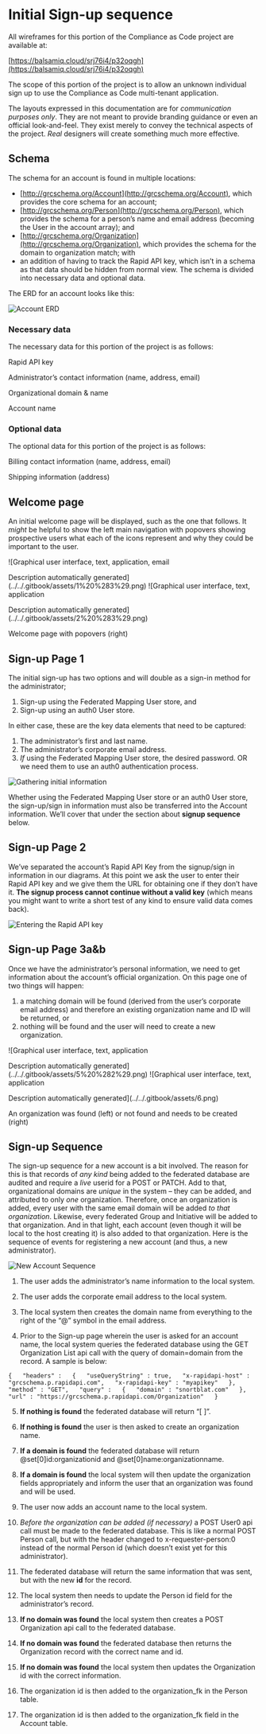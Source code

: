 # Initial Sign-up sequence

All wireframes for this portion of the Compliance as Code project are available at:

[https://balsamiq.cloud/srj76i4/p32oqgh](https://balsamiq.cloud/srj76i4/p32oqgh)

The scope of this portion of the project is to allow an unknown individual sign up to use the Compliance as Code multi-tenant application.

The layouts expressed in this documentation are for _communication purposes only_. They are not meant to provide branding guidance or even an official look-and-feel. They exist merely to convey the technical aspects of the project. _Real_ designers will create something much more effective.

## Schema

The schema for an account is found in multiple locations:

* [http://grcschema.org/Account](http://grcschema.org/Account), which provides the core schema for an account;
* [http://grcschema.org/Person](http://grcschema.org/Person), which provides the schema for a person’s name and email address \(becoming the User in the account array\); and
* [http://grcschema.org/Organization](http://grcschema.org/Organization), which provides the schema for the domain to organization match; with
* an addition of having to track the Rapid API key, which isn’t in a schema as that data should be hidden from normal view. The schema is divided into necessary data and optional data.

The ERD for an account looks like this:

![Account ERD](../../.gitbook/assets/0%20%284%29.png)

### Necessary data

The necessary data for this portion of the project is as follows:

Rapid API key

Administrator’s contact information \(name, address, email\)

Organizational domain & name

Account name

### Optional data

The optional data for this portion of the project is as follows:

Billing contact information \(name, address, email\)

Shipping information \(address\)

## Welcome page

An initial welcome page will be displayed, such as the one that follows. It _might_ be helpful to show the left main navigation with popovers showing prospective users what each of the icons represent and why they could be important to the user.

![Graphical user interface, text, application, email

Description automatically generated](../../.gitbook/assets/1%20%283%29.png) ![Graphical user interface, text, application

Description automatically generated](../../.gitbook/assets/2%20%283%29.png)

Welcome page with popovers \(right\)

## Sign-up Page 1

The initial sign-up has two options and will double as a sign-in method for the administrator;

1. Sign-up using the Federated Mapping User store, and
2. Sign-up using an auth0 User store.

In either case, these are the key data elements that need to be captured:

1. The administrator’s first and last name.
2. The administrator’s corporate email address.
3. _If_ using the Federated Mapping User store, the desired password. OR we need them to use an auth0 authentication process.

![Gathering initial information](../../.gitbook/assets/3%20%283%29.png)

Whether using the Federated Mapping User store or an auth0 User store, the sign-up/sign in information must also be transferred into the Account information. We’ll cover that under the section about **signup sequence** below.

## Sign-up Page 2

We’ve separated the account’s Rapid API Key from the signup/sign in information in our diagrams. At this point we ask the user to enter their Rapid API key and we give them the URL for obtaining one if they don’t have it. **The signup process cannot continue without a valid key** \(which means you might want to write a short test of any kind to ensure valid data comes back\).

![Entering the Rapid API key](../../.gitbook/assets/4%20%283%29.png)

## Sign-up Page 3a&b

Once we have the administrator’s personal information, we need to get information about the account’s official organization. On this page one of two things will happen:

1. a matching domain will be found \(derived from the user’s corporate email address\) and therefore an existing organization name and ID will be returned, or
2. nothing will be found and the user will need to create a new organization.

![Graphical user interface, text, application

Description automatically generated](../../.gitbook/assets/5%20%282%29.png) ![Graphical user interface, text, application

Description automatically generated](../../.gitbook/assets/6.png)

An organization was found \(left\) or not found and needs to be created \(right\)

## Sign-up Sequence

The sign-up sequence for a new account is a bit involved. The reason for this is that records of _any kind_ being added to the federated database are audited and require a _live_ userid for a POST or PATCH. Add to that, organizational domains are _unique_ in the system – they can be added, and attributed to only _one_ organization. Therefore, once an organization is added, every user with the same email domain will be added _to that organization_. Likewise, every federated Group and Initiative will be added to that organization. And in that light, each account \(even though it will be local to the host creating it\) is also added to that organization. Here is the sequence of events for registering a new account \(and thus, a new administrator\).

![New Account Sequence](../../.gitbook/assets/7.png)

1. The user adds the administrator’s name information to the local system.

2. The user adds the corporate email address to the local system.

3. The local system then creates the domain name from everything to the right of the “@” symbol in the email address.

4. Prior to the Sign-up page wherein the user is asked for an account name, the local system queries the federated database using the GET Organization List api call with the query of domain=domain from the record. A sample is below:

`{  
 "headers" :  
 {  
 "useQueryString" : true,  
 "x-rapidapi-host" : "grcschema.p.rapidapi.com",  
 "x-rapidapi-key" : "myapikey"  
 },  
 "method" : "GET",  
 "query" :  
 {  
 "domain" : "snortblat.com"  
 },  
"url" : "https://grcschema.p.rapidapi.com/Organization"  
}`

5. **If nothing is found** the federated database will return “\[ \]”.

6. **If nothing is found** the user is then asked to create an organization name.

7. **If a domain is found** the federated database will return @set\[0\]id:organizationid and @set\[0\]name:organizationname.

8. **If a domain is found** the local system will then update the organization fields appropriately and inform the user that an organization was found and will be used.

9. The user now adds an account name to the local system.

10. _Before the organization can be added \(if necessary\)_ a POST User0 api call must be made to the federated database. This is like a normal POST Person call, but with the header changed to x-requester-person:0 instead of the normal Person id \(which doesn’t exist yet for this administrator\).

11. The federated database will return the same information that was sent, but with the new **id** for the record.

12. The local system then needs to update the Person id field for the administrator’s record.

13. **If no domain was found** the local system then creates a POST Organization api call to the federated database.

14. **If no domain was found** the federated database then returns the Organization record with the correct name and id.

15. **If no domain was found** the local system then updates the Organization id with the correct information.

16. The organization id is then added to the organization\_fk in the Person table.

17. The organization id is then added to the organization\_fk field in the Account table.

